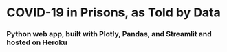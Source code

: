 # COVID-19 in Prisons, as Told by Data
### Python web app, built with Plotly, Pandas, and Streamlit and hosted on Heroku

